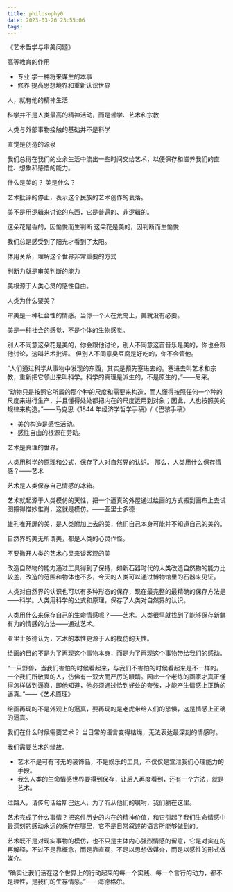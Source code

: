 ```yaml
---
title: philosophy0
date: 2023-03-26 23:55:06
tags:
---
```


《艺术哲学与审美问题》

高等教育的作用
* 专业 学一种将来谋生的本事
* 修养 提高思想境界和重新认识世界

人，就有他的精神生活

科学并不是人类最高的精神活动，而是哲学、艺术和宗教

人类与外部事物接触的基础并不是科学

直觉是创造的源泉

我们总得在我们的业余生活中流出一些时间交给艺术，以便保存和滋养我们的直觉、想象和感悟的能力。

什么是美的？
美是什么？

艺术批评的停止，表示这个民族的艺术创作的衰落。

美不是用逻辑来讨论的东西，它是普遍的、非逻辑的。
 
这朵花是香的，因愉悦而生判断
这朵花是美的，因判断而生愉悦

我们总是感受到了阳光才看到了太阳。

体用关系，理解这个世界非常重要的方式

判断力就是审美判断的能力

美根源于人类心灵的感性自由。

人类为什么要美？

审美是一种社会性的情感。当你一个人在荒岛上，美就没有必要。

美是一种社会的感觉，不是个体的生物感觉。

别人不同意这朵花是美的，你会跟他讨论，别人不同意这首音乐是美的，你也会跟他讨论，这叫艺术批评。
但别人不同意臭豆腐是好吃的，你不会管他。

“人们通过科学从事物中发现的东西，其实是预先塞进去的。塞进去叫艺术和宗教，重新把它领出来叫科学。科学的真理是派生的，不是原生的。”——尼采。

“动物只是按照它所属的那个种的尺度和需要来构造，而人懂得按照任何一个种的尺度来进行生产，并且懂得处处都把内在的尺度运用到对象；因此，人也按照美的规律来构造。”——马克思《1844 年经济学哲学手稿》/《巴黎手稿》
* 美的构造是感性活动。
* 感性自由的根源在劳动。

艺术是真理的世界。

人类用科学的原理和公式，保存了人对自然界的认识。
那么，人类用什么保存情感？——艺术

艺术是人类保存自己情感的冰箱。

艺术就起源于人类模仿的天性，把一个逼真的外屋通过绘画的方式搬到画布上去试图搬得惟妙惟肖，这就是模仿。——亚里士多德


雄孔雀开屏的美，是人类附加上去的美，他们自己本身可能并不知道自己的美的。

自然界的美无所谓美，都是人类的心灵作怪。

不要撇开人类的艺术心灵来谈客观的美

改造自然物的能力通过工具得到了保持，如新石器时代的人类改造自然物的能力比较差，改造的范围和物体也不多，今天的人类可以通过博物馆里的石器来见证。

人类对自然界的认识也可以有多种形态的保存，现在最完整的最精确的保存方法是——科学。人类用科学的公式和原理，保存了人类对自然界的认识。

人类用什么来保存自己的生命情感呢？——艺术。人类很早就找到了能够保存新鲜有力的情感的方法——通过艺术。

亚里士多德认为，艺术的本性更源于人的模仿的天性。

绘画的目的不是为了再现这个事物本身，而是为了再现这个事物带给我们的感动。


“一只野兽，当我们害怕的时候看起来，与我们不害怕的时候看起来是不一样的。一个我们所敬畏的人，仿佛有一双大而严厉的眼睛。因此一个老练的画家才真正懂得怎样做到逼真，即他知道，他必须通过恰到好处的夸张，才能产生情感上正确的逼真。”——《艺术原理》

绘画再现的不是外观上的逼真，要再现的是老虎带给人们的恐惧，这是情感上正确的逼真。

我们在什么时候需要艺术？
当日常的语言变得枯燥，无法表达最深刻的情感时。

我们需要艺术的缘故。
* 艺术不是可有可无的装饰品，不是娱乐的工具，不仅仅是宣泄我们心理能力的手段。
* 我么人类的生命情感世界要得到保存，让后人再度看到，还有一个方法，就是艺术。

过路人，请传句话给斯巴达人，为了听从他们的嘱咐，我们躺在这里。

 
艺术完成了什么事情？把这件历史的内在的精神价值，和它引起了我们生命情感中最深刻的感动永远的保存在哪里，它不是日常叙述的语言所能够做到的。

艺术既不是对现实事物的模仿，也不只是主体内心强烈情感的留意，它是对实在的再解释，不过不是靠概念，而是靠直观，不是以思想做媒介，而是以感性的形式做媒介。

“确实让我们活在这个世界上的行动起来的每一个实践、每一个言行的动力，都不是理性，是我们的生存情感。”——海德格尔。

